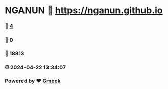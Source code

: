 # NGANUN :link: https://nganun.github.io 
### :page_facing_up: [4](https://nganun.github.io/tag.html) 
### :speech_balloon: 0 
### :hibiscus: 18813 
### :alarm_clock: 2024-04-22 13:34:07 
### Powered by :heart: [Gmeek](https://github.com/Meekdai/Gmeek)

